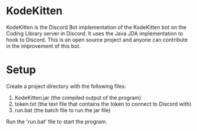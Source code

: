 # KodeKitten

KodeKitten is the Discord Bot implementation of the KodeKitten bot on the Coding Library server in Discord. It uses the
Java JDA implementation to hook to Discord. This is an open source project and anyone can contribute in the improvement
of this bot.

# Setup
Create a project directory with the following files:
1. KodeKitten.jar (the compiled output of the program)
2. token.txt (the text file that contains the token to connect to Discord with)
3. run.bat (the batch file to run the jar file)

Run the 'run.bat' file to start the program.
